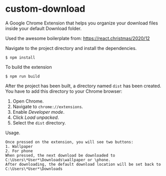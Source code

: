 # custom-download
A Google Chrome Extension that helps you organize your download files inside your default Download folder.

Used the awesome boilerplate from: https://react.christmas/2020/12

Navigate to the project directory and install the dependencies.

```
$ npm install
```

To build the extension

```
$ npm run build
```

After the project has been built, a directory named `dist` has been created. You have to add this directory to your Chrome browser:

1. Open Chrome.
2. Navigate to `chrome://extensions`.
3. Enable _Developer mode_.
4. Click _Load unpacked_.
5. Select the `dist` directory.

Usage.

```
Once pressed on the extension, you will see two buttons:
1. Wallpaper
2. For phone
When pressed, the next download be downloaded to C:\Users\*User*\Downloads\wallpaper or \phone.
After downloading, the default download location will be set back to C:\Users\*User*\Downloads
```

